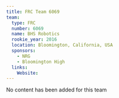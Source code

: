 ```yaml
---
title: FRC Team 6069
team:
  type: FRC
  number: 6069
  name: BHS Robotics
  rookie_year: 2016
  location: Bloomington, California, USA
  sponsors:
    - NRG
    - Bloomington High
  links:
    Website: 
---
```

No content has been added for this team